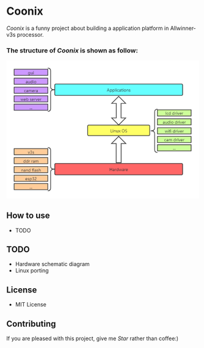 # Coonix

_Coonix_ is a funny project about building a application platform in Allwinner-v3s processor.

### The structure of _Coonix_ is shown as follow:
![](doc/pic/structdiagram.png)

## How to use
* TODO


## TODO
* Hardware schematic diagram
* Linux porting

## License

* MIT License

## Contributing

If you are pleased with this project, give me _Star_ rather than coffee:)